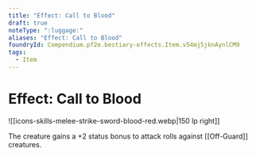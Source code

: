 ```yaml
---
title: "Effect: Call to Blood"
draft: true
noteType: ":luggage:"
aliases: "Effect: Call to Blood"
foundryId: Compendium.pf2e.bestiary-effects.Item.v54mj5jknAynlCM9
tags:
  - Item
---
```


# Effect: Call to Blood
![[icons-skills-melee-strike-sword-blood-red.webp|150 lp right]]

The creature gains a +2 status bonus to attack rolls against [[Off-Guard]] creatures.
